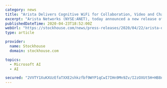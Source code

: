 ```yaml
---
category: news
title: "Arista Delivers Cognitive WiFi for Collaboration, Video and Chat Applications"
excerpt: "Arista Networks (NYSE:ANET), today announced a new release of its Cognitive WiFi software that seamlessly delivers intelligent application identification, performance optimization, automated troubleshooting and location services. This provides customers ..."
publishedDateTime: 2020-04-23T18:52:00Z
webUrl: "https://stockhouse.com/news/press-releases/2020/04/22/arista-delivers-cognitive-wifi-for-collaboration-video-and-chat-applications"
type: article

provider:
  name: Stockhouse
  domain: stockhouse.com

topics:
  - Microsoft AI
  - AI

secured: "2VVTY1XuKXUzEfaTXXE2shkzfbf9WYP1qCwI7IHn9Mn9Zv/I2zOXUt5H+HB8nEBDIT19T5PUpwSE70HJFmFotiR3lP3kIgzhkuTAfHcfTkoeBaFhssRYRqmpE8Q1GNsaeViCbrMYhTVJCr4riQRN6IlMzAZd8JmK2VqhVnjGZevdj7GBtmgYzeTUy7+cgk5f4y6S651KhJtB0+pwBUAmh0+ZUsf6ftAIe70sGHruUpEps+e0sVg8s8neWJzohT4KLqAI/OYaXztWvHOhSselOv+zmEP16SXyxMCXOqZlppvn+/sIOvdcACeR2IR2NIsZ;DoXxU1omCBn9C+Fuvk8J/g=="
---
```


